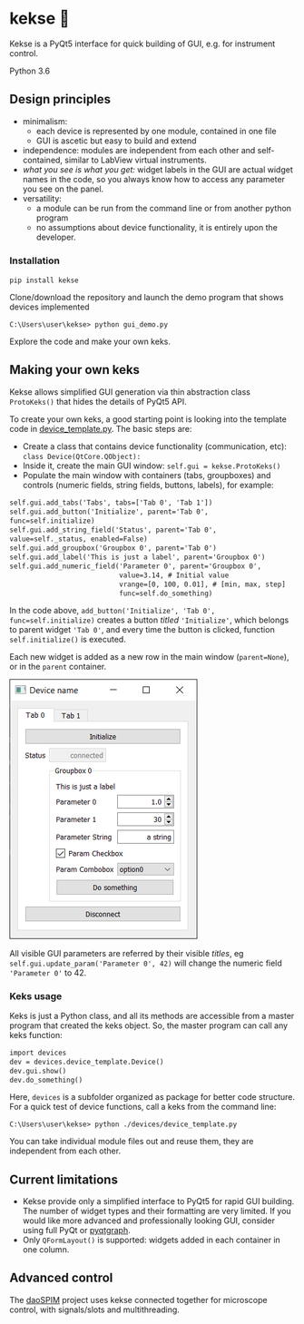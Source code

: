 # kekse :cookie:
Kekse is a PyQt5 interface for quick building of GUI, e.g. for instrument control.  

Python 3.6

## Design principles
* minimalism: 
    - each device is represented by one module, contained in one file
    - GUI is ascetic but easy to build and extend
* independence: modules are independent from each other and self-contained, 
similar to LabView virtual instruments. 
* *what you see is what you get:* widget labels in the GUI are actual widget names in the code, so you always know how to access any parameter you see on the panel.
* versatility: 
    - a module can be run from the command line or from another python program
    - no assumptions about device functionality, it is entirely upon the developer.

### Installation
```
pip install kekse
```
Clone/download the repository and launch the demo program that shows devices implemented
```
C:\Users\user\kekse> python gui_demo.py
```
Explore the code and make your own keks.


## Making your own keks
Kekse allows simplified GUI generation via thin abstraction class `ProtoKeks()` that hides the details of PyQt5 API. 

To create your own keks, a good starting point is looking into the template code in 
[device_template.py](./devices/device_template.py). The basic steps are:
- Create a class that contains device functionality (communication, etc): `class Device(QtCore.QObject):`
- Inside it, create the main GUI window: `self.gui = kekse.ProtoKeks()`
- Populate the main window with containers (tabs, groupboxes) 
and controls (numeric fields, string fields, buttons, labels), for example:
```
self.gui.add_tabs('Tabs', tabs=['Tab 0', 'Tab 1'])
self.gui.add_button('Initialize', parent='Tab 0', func=self.initialize) 
self.gui.add_string_field('Status', parent='Tab 0', value=self._status, enabled=False)
self.gui.add_groupbox('Groupbox 0', parent='Tab 0')
self.gui.add_label('This is just a label', parent='Groupbox 0')
self.gui.add_numeric_field('Parameter 0', parent='Groupbox 0',
                           value=3.14, # Initial value
                           vrange=[0, 100, 0.01], # [min, max, step]
                           func=self.do_something)
```
In the code above, `add_button('Initialize', 'Tab 0', func=self.initialize)` creates 
a button *titled* `'Initialize'`, which belongs to parent widget `'Tab 0'`, and every time the button is 
clicked, function `self.initialize()` is executed.

Each new widget is added as a new row in the main window (`parent=None`), or in the `parent` container.

![Device template GUI](./images/dev_template.png)

 All visible GUI parameters are referred by their visible *titles*,
 eg `self.gui.update_param('Parameter 0', 42)` will change the numeric field `'Parameter 0'` to 42.

### Keks usage
Keks is just a Python class, and all its methods are accessible from a master program that created the keks object. So, the master program can call any keks function:
```
import devices 
dev = devices.device_template.Device()
dev.gui.show()
dev.do_something()
```
Here, `devices` is a subfolder organized as package for better code structure. 
For a quick test of device functions, call a keks from the command line:
```
C:\Users\user\kekse> python ./devices/device_template.py
```
You can take individual module files out and reuse them, they are independent from each other.

## Current limitations
- Kekse provide only a simplified interface to PyQt5 for rapid GUI building. 
The number of widget types and their formatting are very limited. 
If you would like more advanced and professionally looking GUI, consider using full PyQt or [pyqtgraph](http://www.pyqtgraph.org/).
- Only `QFormLayout()` is supported: widgets added in each container in one column.

## Advanced control
The [daoSPIM](https://github.com/nvladimus/daoSPIM/tree/master/microscope_control) project uses kekse connected together for microscope control, with signals/slots and multithreading.
